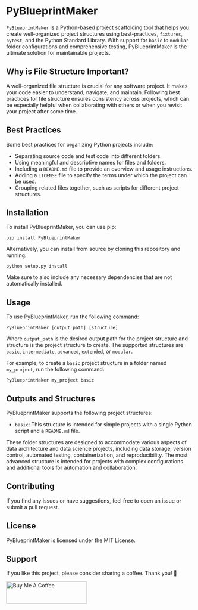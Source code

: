 # PyBlueprintMaker

`PyBlueprintMaker` is a Python-based project scaffolding tool that helps you create well-organized project structures using best-practices, `fixtures`, `pytest`, and the Python Standard Library. With support for `basic` to `modular` folder configurations and comprehensive testing, PyBlueprintMaker is the ultimate solution for maintainable projects.

## Why is File Structure Important?

A well-organized file structure is crucial for any software project. It makes your code easier to understand, navigate, and maintain. Following best practices for file structure ensures consistency across projects, which can be especially helpful when collaborating with others or when you revisit your project after some time.

## Best Practices

Some best practices for organizing Python projects include:

- Separating source code and test code into different folders.
- Using meaningful and descriptive names for files and folders.
- Including a `README.md` file to provide an overview and usage instructions.
- Adding a `LICENSE` file to specify the terms under which the project can be used.
- Grouping related files together, such as scripts for different project structures.

## Installation

To install PyBlueprintMaker, you can use pip:

```
pip install PyBlueprintMaker
```

Alternatively, you can install from source by cloning this repository and running:

```
python setup.py install
```

Make sure to also include any necessary dependencies that are not automatically installed.

## Usage

To use PyBlueprintMaker, run the following command:

```
PyBlueprintMaker [output_path] [structure]
```

Where `output_path` is the desired output path for the project structure and structure is the project structure to create. The supported structures are` basic`, `intermediate`, `advanced`, `extended`, or `modular`.

For example, to create a `basic` project structure in a folder named `my_project`, run the following command:

```
PyBlueprintMaker my_project basic
```

## Outputs and Structures

PyBlueprintMaker supports the following project structures:

- `basic`: This structure is intended for simple projects with a single Python script and a `README.md` file.

These folder structures are designed to accommodate various aspects of data architecture and data science projects, including data storage, version control, automated testing, containerization, and reproducibility. The most advanced structure is intended for projects with complex configurations and additional tools for automation and collaboration.

## Contributing

If you find any issues or have suggestions, feel free to open an issue or submit a pull request.

## License

PyBlueprintMaker is licensed under the MIT License.

## Support

If you like this project, please consider sharing a coffee. Thank you! 🦉

<a href="https://www.buymeacoffee.com/patimejiaS" target="_blank"><img src="https://cdn.buymeacoffee.com/buttons/v2/default-blue.png" alt="Buy Me A Coffee" style="height: 60px !important;width: 217px !important;" ></a>
